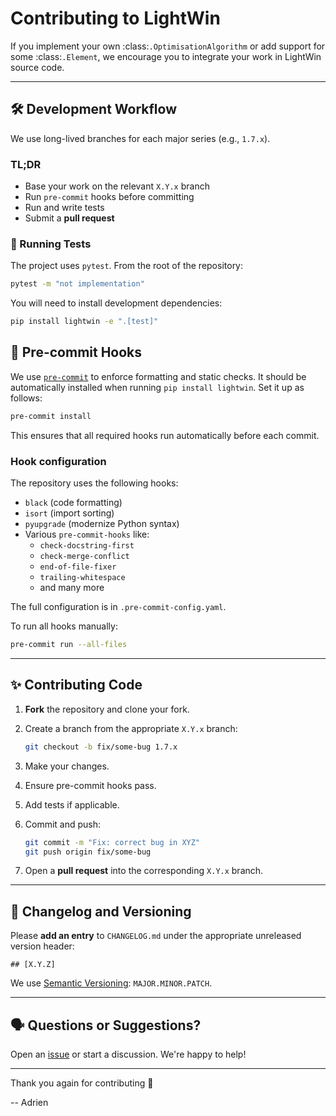 # Contributing to LightWin

If you implement your own :class:`.OptimisationAlgorithm` or add support for some :class:`.Element`, we encourage you to integrate your work in LightWin source code.

---

## 🛠 Development Workflow

We use long-lived branches for each major series (e.g., `1.7.x`).

### TL;DR

- Base your work on the relevant `X.Y.x` branch
- Run `pre-commit` hooks before committing
- Run and write tests
- Submit a **pull request**

### 🧪 Running Tests

The project uses `pytest`. From the root of the repository:

```bash
pytest -m "not implementation"
```

You will need to install development dependencies:

```bash
pip install lightwin -e ".[test]"
```

## 🎯 Pre-commit Hooks

We use [`pre-commit`](https://pre-commit.com) to enforce formatting and static checks.
It should be automatically installed when running `pip install lightwin`.
Set it up as follows:

```bash
pre-commit install
```

This ensures that all required hooks run automatically before each commit.

### Hook configuration

The repository uses the following hooks:

- `black` (code formatting)
- `isort` (import sorting)
- `pyupgrade` (modernize Python syntax)
- Various `pre-commit-hooks` like:
  - `check-docstring-first`
  - `check-merge-conflict`
  - `end-of-file-fixer`
  - `trailing-whitespace`
  - and many more

The full configuration is in `.pre-commit-config.yaml`.

To run all hooks manually:

```bash
pre-commit run --all-files
```

---

## ✨ Contributing Code

1. **Fork** the repository and clone your fork.
2. Create a branch from the appropriate `X.Y.x` branch:

   ```bash
   git checkout -b fix/some-bug 1.7.x
   ```

3. Make your changes.
4. Ensure pre-commit hooks pass.
5. Add tests if applicable.
6. Commit and push:

   ```bash
   git commit -m "Fix: correct bug in XYZ"
   git push origin fix/some-bug
   ```

7. Open a **pull request** into the corresponding `X.Y.x` branch.

---

## 🧾 Changelog and Versioning

Please **add an entry** to `CHANGELOG.md` under the appropriate unreleased version header:

```
## [X.Y.Z]
```

We use [Semantic Versioning](https://semver.org/spec/v2.0.0.html): `MAJOR.MINOR.PATCH`.

---

## 🗣 Questions or Suggestions?

Open an [issue](https://github.com/AdrienPlacais/LightWin/issues) or start a discussion. We're happy to help!

---

Thank you again for contributing 🙏

-- Adrien
